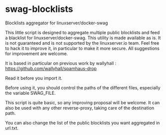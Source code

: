 # swag-blocklists
Blocklists aggregator for linuxserver/docker-swag

This little script is designed to aggregate multiple public blocklists and feed a blacklist for linuxserver/docker-swag.
This utility is made available as is. It is not guaranteed and is not supported by the linuxserver.io team. Feel free to hack it to improve it, in particular to make it more secure. All suggestions for improvement are welcome.

It is based in particular on previous work by wallyhall : https://github.com/wallyhall/spamhaus-drop

Read it before you import it.

Before using it, you should control the paths of the different files, especially the variable SWAG_FILE.

This script is quite basic, so any improving proposal will be welcome. It can also be used with any other reverse-proxy, taking care of the destination path.

You can also change the list of the public blocklists you want aggregated in url.txt.
